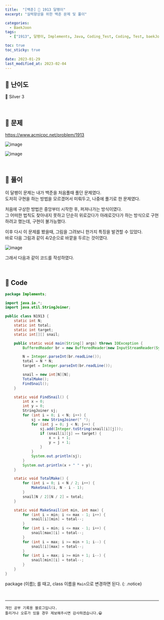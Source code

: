 ```yaml
---
title:  "[백준] 🥈 1913 달팽이"
excerpt: "실력향상을 위한 백준 문제 및 풀이"

categories:
  - BaekJoon
tags:
  - ["1913", 달팽이, Implements, Java, Coding_Test, Coding, Test, baekJoon, 백준]

toc: true
toc_sticky: true
 
date: 2023-01-29
last_modified_at: 2023-02-04
---
```


## 📌 난이도

  🥈 Silver 3

<br>

## 📌 문제

<https://www.acmicpc.net/problem/1913>

![image](https://user-images.githubusercontent.com/37824506/216763138-f7861bf5-f84c-41bb-a636-efddf6b75caa.png)

![image](https://user-images.githubusercontent.com/37824506/216763151-63220cab-206d-4821-850b-0077b717cdfa.png)

<br>

## 📌 풀이

이 달팽이 문제는 내가 백준을 처음풀때 풀던 문제였다.  
도저히 구현을 하는 방법을 모르겠어서 미뤄두고, 나중에 풀기로 한 문제였다.  

처음에 구상한 방법은 중앙부터 시작한 후, 퍼져나가는 방식이였다.  
그 어떠한 법칙도 찾아내지 못하고 단순히 위로갔다가 아래로갓다가 하는 방식으로 구현하려고 했는데, 구현이 불가능했다.  

이후 다시 이 문제를 봤을때, 그림을 그려보니 한가지 특징을 발견할 수 있었다.  
바로 다음 그림과 같이 4/2순으로 바깥을 두르는 것이였다.  

![image](https://user-images.githubusercontent.com/37824506/216804813-545573b7-e240-4d55-9fda-2ad04a178755.png)

그래서 다음과 같이 코드를 작성하였다.  

<br>

## 📌 Code

```java
package Implements;

import java.io.*;
import java.util.StringJoiner;

public class N1913 {
    static int N;
    static int total;
    static int target;
    static int[][] snail;

    public static void main(String[] args) throws IOException {
        BufferedReader br = new BufferedReader(new InputStreamReader(System.in));

        N = Integer.parseInt(br.readLine());
        total = N * N;
        target = Integer.parseInt(br.readLine());

        snail = new int[N][N];
        TotalMake();
        FindSnail();
    }

    static void FindSnail() {
        int x = 0;
        int y = 0;
        StringJoiner sj;
        for (int i = 0; i < N; i++) {
            sj = new StringJoiner(" ");
            for (int j = 0; j < N; j++) {
                sj.add(Integer.toString(snail[i][j]));
                if (snail[i][j] == target) {
                    x = i + 1;
                    y = j + 1;
                }
            }
            System.out.println(sj);
        }
        System.out.println(x + " " + y);
    }

    static void TotalMake() {
        for (int i = 0; i < N / 2; i++) {
            MakeSnail(i, N - i - 1);
        }
        snail[N / 2][N / 2] = total;
    }

    static void MakeSnail(int min, int max) {
        for (int i = min; i <= max - 1; i++) {
            snail[i][min] = total--;
        }
        for (int i = min; i <= max - 1; i++) {
            snail[max][i] = total--;
        }
        for (int i = max; i >= min + 1; i--) {
            snail[i][max] = total--;
        }
        for (int i = max; i >= min + 1; i--) {
            snail[min][i] = total--;
        }
    }
}

```


package (이름); 를 때고, class 이름을 `Main`으로 변경하면 된다.
{: .notice} 

<br>


***
    개인 공부 기록용 블로그입니다.
    틀리거나 오류가 있을 경우 제보해주시면 감사하겠습니다.😁